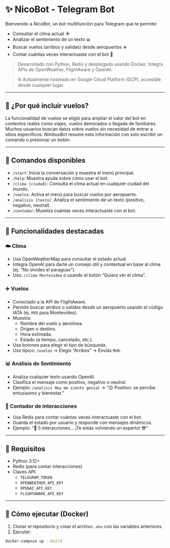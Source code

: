 # ✨ NicoBot - Telegram Bot

Bienvenido a *NicoBot*, un bot multifunción para Telegram que te permite:

- Consultar el clima actual ☀️  
- Analizar el sentimiento de un texto 📊  
- Buscar vuelos (arribos y salidas) desde aeropuertos ✈️  
- Contar cuántas veces interactuaste con el bot 🔢  

> Desarrollado con Python, Redis y desplegado usando Docker. Integra APIs de OpenWeather, FlightAware y OpenAI.

> 🌐 Actualmente hosteado en Google Cloud Platform (GCP), accesible desde cualquier lugar.

---

## 🧠 ¿Por qué incluir vuelos?

La funcionalidad de vuelos se eligió para ampliar el valor del bot en contextos reales como viajes, vuelos demorados o llegada de familiares. Muchos usuarios buscan datos sobre vuelos sin necesidad de entrar a sitios específicos: *NimbusBot* resume esta información con solo escribir un comando o presionar un botón.

---

## 🚀 Comandos disponibles

- `/start`: Inicia la conversación y muestra el menú principal.  
- `/help`: Muestra ayuda sobre cómo usar el bot.  
- `/clima [ciudad]`: Consulta el clima actual en cualquier ciudad del mundo.  
- `/vuelos`: Activa el menú para buscar vuelos por aeropuerto.  
- `/analisis [texto]`: Analiza el sentimiento de un texto (positivo, negativo, neutral).  
- `/contador`: Muestra cuántas veces interactuaste con el bot.  

---

## 🤖 Funcionalidades destacadas

### ☁️ Clima

- Usa OpenWeatherMap para consultar el estado actual.  
- Integra OpenAI para darte un consejo útil y contextual en base al clima (ej. "No olvides el paraguas").  
- Uso: `/clima Montevideo` o usando el botón “Quiero ver el clima”.

### ✈️ Vuelos

- Conectado a la API de FlightAware.  
- Permite buscar *arribos* o *salidas* desde un aeropuerto usando el código IATA (ej. `MVD` para Montevideo).  
- Muestra:
  - Nombre del vuelo y aerolínea.  
  - Origen o destino.  
  - Hora estimada.  
  - Estado (a tiempo, cancelado, etc.).  
- Usa botones para elegir el tipo de búsqueda.  
- Uso típico: `/vuelos` → Elegís “Arribos” → Enviás `MVD`.

### 📊 Análisis de Sentimiento

- Analiza cualquier texto usando OpenAI.  
- Clasifica el mensaje como positivo, negativo o neutral.  
- Ejemplo: `/analisis Hoy me siento genial` → “😊 Positivo: se percibe entusiasmo y bienestar.”

### 🔢 Contador de interacciones

- Usa Redis para contar cuántas veces interactuaste con el bot.  
- Guarda el estado por usuario y responde con mensajes dinámicos.  
- Ejemplo: “💪 5 interacciones... ¡Te estás volviendo un experto! 😎”

---

## 🧪 Requisitos

- Python 3.12+  
- Redis (para contar interacciones)  
- Claves API:
  - `TELEGRAM_TOKEN`  
  - `OPENWEATHER_API_KEY`  
  - `OPENAI_API_KEY`  
  - `FLIGHTAWARE_API_KEY`  

---

## 🐳 Cómo ejecutar (Docker)

1. Clonar el repositorio y crear el archivo `.env` con las variables anteriores.
2. Ejecutar:

```bash
docker-compose up --build
